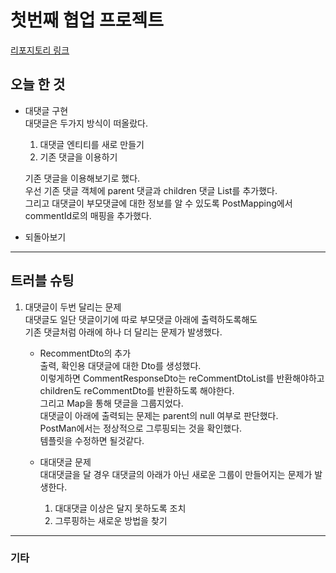 # 첫번째 협업 프로젝트
[리포지토리 링크](https://github.com/liean17/first-duo-project)

## 오늘 한 것
- 대댓글 구현  
대댓글은 두가지 방식이 떠올랐다.  
    1. 대댓글 엔티티를 새로 만들기
    2. 기존 댓글을 이용하기    

    기존 댓글을 이용해보기로 했다.  
    우선 기존 댓글 객체에 parent 댓글과 children 댓글 List를 추가했다.  
    그리고 대댓글이 부모댓글에 대한 정보를 알 수 있도록 PostMapping에서 commentId로의 매핑을 추가했다.  

    
- 되돌아보기

---
## 트러블 슈팅
1. 대댓글이 두번 달리는 문제  
대댓글도 일단 댓글이기에 따로 부모댓글 아래에 출력하도록해도  
기존 댓글처럼 아래에 하나 더 달리는 문제가 발생했다.  

    - RecommentDto의 추가  
    출력, 확인용 대댓글에 대한 Dto를 생성했다.  
    이렇게하면 CommentResponseDto는 reCommentDtoList를 반환해야하고  
    children도 reCommentDto를 반환하도록 해야한다.  
    그리고 Map을 통해 댓글을 그룹지었다.  
    대댓글이 아래에 출력되는 문제는 parent의 null 여부로 판단했다.  
    PostMan에서는 정상적으로 그루핑되는 것을 확인했다.  
    템플릿을 수정하면 될것같다.

    - 대대댓글 문제  
    대대댓글을 달 경우 대댓글의 아래가 아닌 새로운 그룹이 만들어지는 문제가 발생한다.  
        1. 대대댓글 이상은 달지 못하도록 조치
        2. 그루핑하는 새로운 방법을 찾기


---
### 기타
